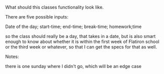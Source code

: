 What should this classes functionality look like.

There are five possible inputs: 

Date of the day; start-time; end-time; break-time; homework;time

so the class should really be a day, that takes in a date, 
but is also smart enough to know about whether it is within 
the first week of Flatiron school or the third week or whatever, 
so that I can get the specs for that as well. 


Notes:

there is one sunday where I didn't go, which will be an edge case